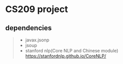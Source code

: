 # CS209 project

## dependencies
> * javax.jsonp
> * jsoup
> * stanford nlp(Core NLP and Chinese module) https://stanfordnlp.github.io/CoreNLP/